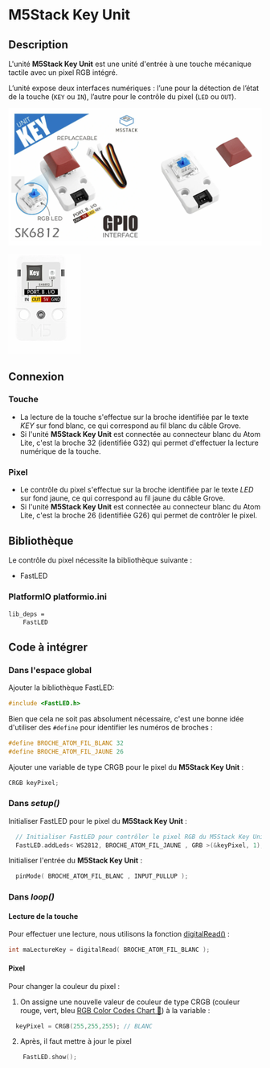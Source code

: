 # M5Stack Key Unit

## Description

L'unité **M5Stack Key Unit** est une unité d'entrée à une touche mécanique tactile avec un pixel RGB intégré. 

L’unité expose deux interfaces numériques : l’une pour la détection de l’état de la touche (`KEY` ou `IN`), l’autre pour le contrôle du pixel (`LED` ou `OUT`).

![Photo de l'avant du Key Unit](./key_unit.png)

![Photo de l'arrière du Key Unit](./key_unit_back.png)

## Connexion

### Touche
- La lecture de la touche s'effectue sur la broche identifiée par le texte *KEY* sur fond blanc, ce qui correspond au fil blanc du câble Grove. 
- Si l'unité **M5Stack Key Unit** est connectée au connecteur blanc du Atom Lite, c'est la broche 32 (identifiée G32) qui permet d'effectuer la lecture numérique de la touche.

### Pixel
- Le contrôle du pixel s'effectue sur la broche identifiée par le texte *LED* sur fond jaune, ce qui correspond au fil jaune du câble Grove. 
- Si l'unité **M5Stack Key Unit** est connectée au connecteur blanc du Atom Lite, c'est la broche 26 (identifiée G26) qui permet de contrôler le pixel.

## Bibliothèque

Le contrôle du pixel nécessite la bibliothèque suivante :
- FastLED 

### PlatformIO **platformio.ini**
```
lib_deps =
    FastLED
```

## Code à intégrer

### Dans l'espace global

Ajouter la bibliothèque FastLED:
```cpp
#include <FastLED.h>
```

Bien que cela ne soit pas absolument nécessaire, c'est une bonne idée d'utiliser des `#define` pour identifier les numéros de broches :
```cpp
#define BROCHE_ATOM_FIL_BLANC 32
#define BROCHE_ATOM_FIL_JAUNE 26
```

Ajouter une variable de type CRGB pour le pixel du **M5Stack Key Unit** :
```cpp
CRGB keyPixel;
```
### Dans *setup()*

Initialiser FastLED pour le pixel du **M5Stack Key Unit** :
```cpp
  // Initialiser FastLED pour contrôler le pixel RGB du M5Stack Key Unit
  FastLED.addLeds< WS2812, BROCHE_ATOM_FIL_JAUNE , GRB >(&keyPixel, 1); 
```

Initialiser l'entrée du **M5Stack Key Unit** :
```cpp
  pinMode( BROCHE_ATOM_FIL_BLANC , INPUT_PULLUP );
```

### Dans *loop()*

#### Lecture de la touche 

Pour effectuer une lecture, nous utilisons la fonction [digitalRead()](https://docs.arduino.cc/learn/programming/reference/) :
```cpp
int maLectureKey = digitalRead( BROCHE_ATOM_FIL_BLANC );
```

#### Pixel

Pour changer la couleur du pixel :

1) On assigne une nouvelle valeur de couleur de type CRGB (couleur rouge, vert, bleu [RGB Color Codes Chart 🎨](https://www.rapidtables.com/web/color/RGB_Color.html)) à la variable :
```cpp
  keyPixel = CRGB(255,255,255); // BLANC
```

2) Après, il faut mettre à jour le pixel
```cpp
    FastLED.show();
```